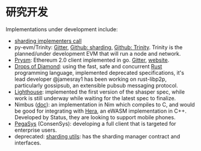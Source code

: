 # 研究开发



Implementations under development include:

* [sharding implementers call](https://github.com/ethresearch/eth2.0-pm)
* py-evm/Trinity: [Gitter](https://gitter.im/ethereum/py-evm), [Github: sharding](https://github.com/ethereum/py-evm/tree/sharding), [Github: Trinity](https://github.com/ethereum/py-evm/tree/trinity). Trinity is the planned/under development EVM that will run a node and network.
* [Prysm](https://github.com/prysmaticlabs/prysm): Ethereum 2.0 client implemented in go. [Gitter](https://gitter.im/prysmaticlabs/prysm), [website](https://prysmaticlabs.com/).
* [Drops of Diamond](https://github.com/Drops-of-Diamond/diamond_drops): using the fast, safe and concurrent [Rust](https://www.rust-lang.org/en-US/) programming language, implemented deprecated specifications, it's lead developer @jamesray1 has been working on rust-libp2p, particularly gossipsub, an extensible pubsub messaging protocol.
* [Lighthouse](https://github.com/sigp/lighthouse): implemented the first version of the shasper spec, while work is still underway while waiting for the latest spec to finalize.
* Nimbus \([doc](https://docs.google.com/document/d/14u65XVNLOd83cq3t7wNC9UPweZ6kPWvmXwRTWWn0diQ/edit#)\): an implementation in Nim which compiles to C, and would be good for integrating with [Hera](https://github.com/ewasm/hera), an eWASM implementation in C++. Developed by Status, they are looking to support mobile phones.
* [PegaSys](https://twitter.com/PegasysEng) \(ConsenSys\): developing a full client that is targeted for enterprise users.
* deprecated: [sharding utils](https://github.com/ethereum/sharding): has the sharding manager contract and interfaces.

